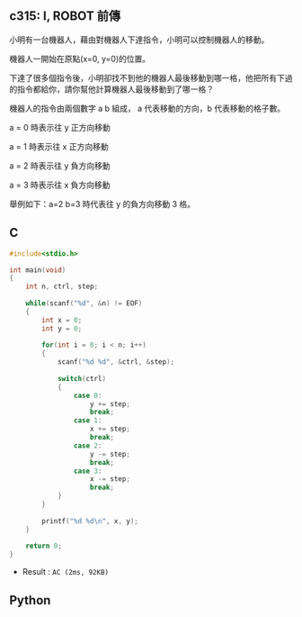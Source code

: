 ## c315: I, ROBOT 前傳
小明有一台機器人，藉由對機器人下達指令，小明可以控制機器人的移動。

機器人一開始在原點(x=0, y=0)的位置。

下達了很多個指令後，小明卻找不到他的機器人最後移動到哪一格，他把所有下過的指令都給你，請你幫他計算機器人最後移動到了哪一格？

機器人的指令由兩個數字 a b 組成， a 代表移動的方向，b 代表移動的格子數。

a = 0 時表示往 y 正方向移動

a = 1 時表示往 x 正方向移動

a = 2 時表示往 y 負方向移動

a = 3 時表示往 x 負方向移動

舉例如下：a=2 b=3 時代表往 y 的負方向移動 3 格。

## C
```C
#include<stdio.h>

int main(void)
{
	int n, ctrl, step;
	
	while(scanf("%d", &n) != EOF)
	{
		int x = 0;
		int y = 0;
		
		for(int i = 0; i < n; i++)
		{
			scanf("%d %d", &ctrl, &step);
			
			switch(ctrl)
			{
				case 0:
					y += step;
					break;
				case 1:
					x += step;
					break;
				case 2:
					y -= step;
					break;
				case 3:
					x -= step;
					break;
			}
		}
		
		printf("%d %d\n", x, y);
	}
	
	return 0;
}
```
 * Result : `AC (2ms, 92KB)`

## Python
